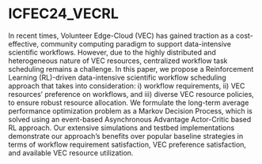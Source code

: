 # ICFEC24_VECRL

In recent times, Volunteer Edge-Cloud (VEC) has gained traction as a cost-effective, community computing paradigm to support data-intensive scientific workflows. However, due to the highly distributed and heterogeneous nature of VEC resources, centralized workflow task scheduling remains a challenge. In this paper, we propose a Reinforcement Learning (RL)-driven data-intensive scientific workflow scheduling approach that takes into consideration: i) workflow requirements, ii) VEC resources’ preference on workflows, and iii) diverse VEC resource policies, to ensure robust resource allocation. We formulate the long-term average performance optimization problem as a Markov Decision Process, which is solved using an event-based Asynchronous Advantage Actor-Critic based RL approach. Our extensive simulations and testbed implementations demonstrate our approach’s benefits over popular baseline strategies in terms of workflow requirement satisfaction, VEC preference satisfaction, and available VEC resource utilization.
